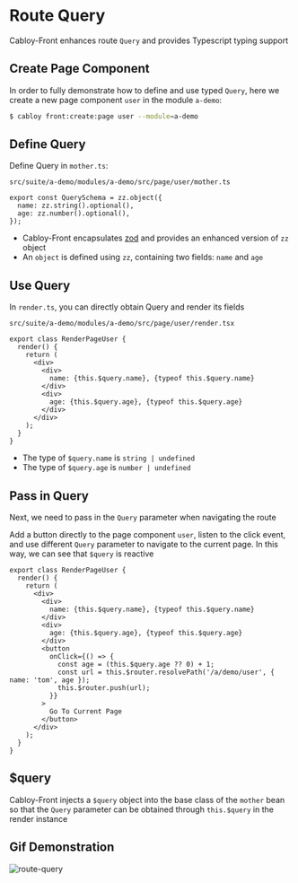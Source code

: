 # Route Query

Cabloy-Front enhances route `Query` and provides Typescript typing support

## Create Page Component

In order to fully demonstrate how to define and use typed `Query`, here we create a new page component `user` in the module `a-demo`:

```bash
$ cabloy front:create:page user --module=a-demo
```

## Define Query

Define Query in `mother.ts`:

`src/suite/a-demo/modules/a-demo/src/page/user/mother.ts`

```typescript{2-3}
export const QuerySchema = zz.object({
  name: zz.string().optional(),
  age: zz.number().optional(),
});
```

- Cabloy-Front encapsulates [zod](https://zod.dev) and provides an enhanced version of `zz` object
- An `object` is defined using `zz`, containing two fields: `name` and `age`

## Use Query

In `render.ts`, you can directly obtain Query and render its fields

`src/suite/a-demo/modules/a-demo/src/page/user/render.tsx`

```typescript{5-10}
export class RenderPageUser {
  render() {
    return (
      <div>
        <div>
          name: {this.$query.name}, {typeof this.$query.name}
        </div>
        <div>
          age: {this.$query.age}, {typeof this.$query.age}
        </div>
      </div>
    );
  }
}
```

- The type of `$query.name` is `string | undefined`
- The type of `$query.age` is `number | undefined`

## Pass in Query

Next, we need to pass in the `Query` parameter when navigating the route

Add a button directly to the page component `user`, listen to the click event, and use different `Query` parameter to navigate to the current page. In this way, we can see that `$query` is reactive

```typescript{11-19}
export class RenderPageUser {
  render() {
    return (
      <div>
        <div>
          name: {this.$query.name}, {typeof this.$query.name}
        </div>
        <div>
          age: {this.$query.age}, {typeof this.$query.age}
        </div>
        <button
          onClick={() => {
            const age = (this.$query.age ?? 0) + 1;
            const url = this.$router.resolvePath('/a/demo/user', { name: 'tom', age });
            this.$router.push(url);
          }}
        >
          Go To Current Page
        </button>
      </div>
    );
  }
}
```

## $query

Cabloy-Front injects a `$query` object into the base class of the `mother` bean so that the `Query` parameter can be obtained through `this.$query` in the render instance

## Gif Demonstration

![route-query](https://cabloy-1258265067.cos.ap-shanghai.myqcloud.com/image/route-query.gif)
